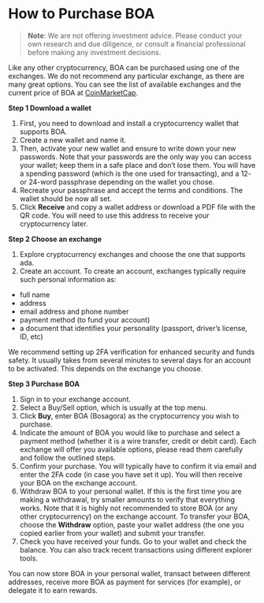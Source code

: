 # How to Purchase BOA

> **Note**: We are not offering investment advice. Please conduct your own research and due diligence, or consult a financial professional before making any investment decisions.

Like any other cryptocurrency, BOA can be purchased using one of the exchanges. We do not recommend any particular exchange, as there are many great options. You can see the list of available exchanges and the current price of BOA at [CoinMarketCap](https://coinmarketcap.com/currencies/bosagora/markets/).

**Step 1 Download a wallet**
1.	First, you need to download and install a cryptocurrency wallet that supports BOA.
2.	Create a new wallet and name it.
3.	Then, activate your new wallet and ensure to write down your new passwords. Note that your passwords are the only way you can access your wallet; keep them in a safe place and don’t lose them. You will have a spending password (which is the one used for transacting), and a 12- or 24-word passphrase depending on the wallet you chose.
4.	Recreate your passphrase and accept the terms and conditions. The wallet should be now all set.
5.	Click **Receive** and copy a wallet address or download a PDF file with the QR code. You will need to use this address to receive your cryptocurrency later.

**Step 2 Choose an exchange**
1.	Explore cryptocurrency exchanges and choose the one that supports ada.
2.	Create an account. To create an account, exchanges typically require such personal information as:

  * full name
  * address
  * email address and phone number
  * payment method (to fund your account)
  * a document that identifies your personality (passport, driver’s license, ID, etc)

We recommend setting up 2FA verification for enhanced security and funds safety. It usually takes from several minutes to several days for an account to be activated. This depends on the exchange you choose.

**Step 3 Purchase BOA**
1.	Sign in to your exchange account.
2.	Select a Buy/Sell option, which is usually at the top menu.
3.	Click **Buy**, enter BOA (Bosagora) as the cryptocurrency you wish to purchase.
4.	Indicate the amount of BOA you would like to purchase and select a payment method (whether it is a wire transfer, credit or debit card). Each exchange will offer you available options, please read them carefully and follow the outlined steps.
5.	Confirm your purchase. You will typically have to confirm it via email and enter the 2FA code (in case you have set it up). You will then receive your BOA on the exchange account.
6.	Withdraw BOA to your personal wallet. If this is the first time you are making a withdrawal, try smaller amounts to verify that everything works. Note that it is highly not recommended to store BOA (or any other cryptocurrency) on the exchange account. To transfer your BOA, choose the **Withdraw** option, paste your wallet address (the one you copied earlier from your wallet) and submit your transfer.
7.	Check you have received your funds. Go to your wallet and check the balance. You can also track recent transactions using different explorer tools.

You can now store BOA in your personal wallet, transact between different addresses, receive more BOA as payment for services (for example), or delegate it to earn rewards.

